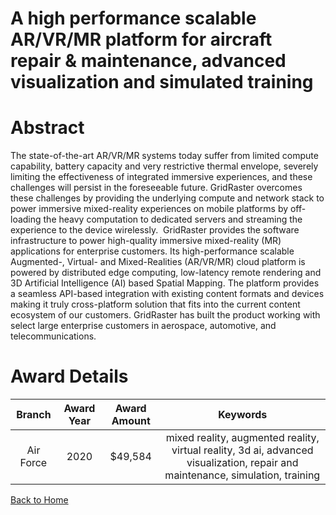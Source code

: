 
A high performance scalable AR/VR/MR platform for aircraft repair &amp; maintenance, advanced visualization and simulated training
==================================================================================================================================

# Abstract


The state-of-the-art AR/VR/MR systems today suffer from limited compute capability, battery capacity and very restrictive thermal envelope, severely limiting the effectiveness of integrated immersive experiences, and these challenges will persist in the foreseeable future. GridRaster overcomes these challenges by providing the underlying compute and network stack to power immersive mixed-reality experiences on mobile platforms by off-loading the heavy computation to dedicated servers and streaming the experience to the device wirelessly.  GridRaster provides the software infrastructure to power high-quality immersive mixed-reality (MR) applications for enterprise customers. Its high-performance scalable Augmented-, Virtual- and Mixed-Realities (AR/VR/MR) cloud platform is powered by distributed edge computing, low-latency remote rendering and 3D Artificial Intelligence (AI) based Spatial Mapping. The platform provides a seamless API-based integration with existing content formats and devices making it truly cross-platform solution that fits into the current content ecosystem of our customers. GridRaster has built the product working with select large enterprise customers in aerospace, automotive, and telecommunications.     

# Award Details

|Branch|Award Year|Award Amount|Keywords|
| :---: | :---: | :---: | :---: |
|Air Force|2020|$49,584|mixed reality, augmented reality, virtual reality, 3d ai, advanced visualization, repair and maintenance, simulation, training|
  
  


[Back to Home](https://github.com/chrischow/dod_sbir_awards/Reports/DJ/#1760)